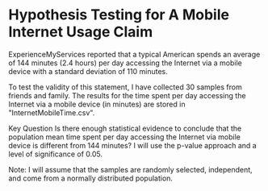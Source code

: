 # Hypothesis Testing for A Mobile Internet Usage Claim
ExperienceMyServices reported that a typical American spends an average of 144 minutes (2.4 hours) per day accessing the Internet via a mobile device with a standard deviation of 110 minutes.

To test the validity of this statement, I have collected 30 samples from friends and family. The results for the time spent per day accessing the Internet via a mobile device (in minutes) are stored in "InternetMobileTime.csv".

Key Question
Is there enough statistical evidence to conclude that the population mean time spent per day accessing the Internet via mobile device is different from 144 minutes? I will use the p-value approach and a level of significance of 0.05.

Note: I will assume that the samples are randomly selected, independent, and come from a normally distributed population.
